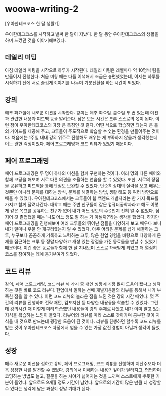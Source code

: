 # woowa-writing-2
[우아한테크코스 한 달 생활기]

우아한테크코스를 시작하고 벌써 한 달이 지났다.
한 달 동안 우아한테크코스의 생활을 하며 느꼈던 것을 이야기해보겠다.

## 데일리 미팅
아침 데일리 미팅을 시작으로 하루가 시작된다.
데일리 미팅은 레벨마다 약 10명씩 팀을 만들어서 진행한다.
처음 미팅 때는 다들 어색해서 조금은 불편했었는데, 이제는 하루를 시작하기 전에 서로 즐겁게 이야기를 나누며 기분전환을 하는 시간이 되었다.

## 강의
매주 화요일에 새로운 미션을 시작한다.
강의는 매주 화요일, 금요일 두 번 있는데 미션과 관련한 내용과 피드백 등을 알려준다. 남은 모든 시간은 크루 스스로의 몫이 된다.
이런 점이 우아한테크코스의 가장 큰 특징인 것 같다.
어떤 식으로 학습하면 되는지 큰 틀의 가이드를 제공해 주고, 크루들이 주도적으로 학습할 수 있는 환경을 만들어주는 것이다.
처음에는 1주일 내내 강의 위주로 진행해도 배우는 게 부족하지 않을까 생각했는데 이는 괜한 걱정이었다.
페어 프로그래밍과 코드 리뷰가 있었기 때문이다.

## 페어 프로그래밍
페어 프로그래밍은 두 명이 하나의 미션을 함께 구현하는 것이다.
여러 명의 다른 페어와 함께 코딩을 해보며 서로 다른 의견을 조율하는 연습을 할 수 있었다.
또한, 서로의 장점을 공유하고 피드백을 통해 단점도 보완할 수 있었다.
단순히 상대의 실력을 보고 배우는 것뿐만 아니라 문제를 대하는 방식, 문제를 해결하는 방법, 생활 태도 등 여러 방면으로 배울 수 있었다.
우아한테크코스에서는 크루들이 웹 백엔드 개발자라는 한 가지 목표를 가지고 함께 달려나간다.
대학교 때는 주변 친구들이 같은 컴퓨터공학과라고 해도 이렇게 같은 목표를 공유하는 친구가 없어 내가 어느 정도의 수준인지 전혀 알 수 없었다. 
심지어 갓 졸업했을 때는 '나도 어느 정도 잘 하는 거 아닐까?'라는 생각을 했었다.
하지만 페어 프로그래밍을 진행해보며 여러 크루들의 뛰어난 점들을 다양하게 보고 배우다 보니 내가 얼마나 우물 안 개구리였는지 알 수 있었다.
아주 어려운 문제를 쉽게 해결하는 크루, 누구보다 꼼꼼하게 기록하고 노력하는 크루, 많은 현업 경험을 바탕으로 다양하게 문제를 접근하는 크루 등 정말 다양하고 개성 있는 장점을 가진 동료들을 만날 수 있었기 때문이다.
이런 좋은 동료들과 함께 한 달 지내보며 스스로 자극받게 되었고 더 열심히 코스를 참여하는 데에 동기부여가 되었다.

## 코드 리뷰
강의, 페어 프로그래밍, 코드 리뷰 세 가지 중 개인 성장에 가장 많이 도움이 됐다고 생각하는 것은 바로 코드 리뷰다.
현업에서 일하는 선배 개발자분들의 리뷰를 통해서 내가 부족한 점을 알 수 있다.
이런 코드 리뷰의 놀라운 점을 느낀 것은 강의 시간 때였다.
몇 주간의 리뷰를 진행하며 전략 패턴, 컴포지션 등 다양한 내용들을 학습할 수 있었다.
그런데 강의시간 때 이렇게 미리 학습했던 내용들이 강의 주제로 나왔고 내가 이미 알고 있는 지식을 복습하는 느낌이 들었다.
리뷰어의 리뷰를 따라 스스로 찾아가며 공부한 것이 지식을 내 것으로 만드는데 굉장한 도움이 된 것이다.
리뷰를 진행하면 할수록 코드 리뷰를 받는 것이 우아한테크코스 과정에서 얻을 수 있는 가장 값진 경험이 아닐까 생각이 들었다.

## 성장
매주 새로운 미션을 접하고 강의, 페어 프로그래밍, 코드 리뷰를 진행하며 지난주보다 더욱 성장한 나를 발견할 수 있었다.
강의에서 이해하는 내용의 깊이가 달라지고, 협업하며 코딩하는 방법도 늘고, 질문을 하는 시야가 넓어지는 것을 느끼며 스스로에게 뿌듯한 기분이 들었다.
앞으로도 9개월 정도 기간이 남았다. 앞으로의 기간이 많은 만큼 더 성장할 수 있다는 생각에 남은 과정이 정말 기대가 된다.
